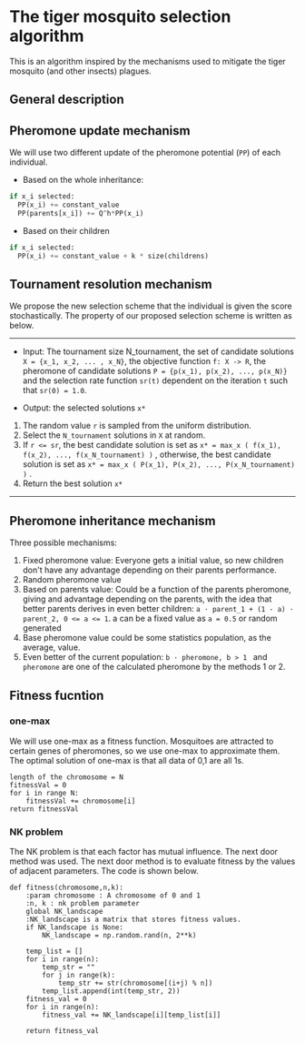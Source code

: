 # The tiger mosquito selection algorithm

This is an algorithm inspired by the mechanisms used to mitigate the tiger mosquito (and other insects) plagues.

## General description

## Pheromone update mechanism

We will use two different update of the pheromone potential (`PP`) of each individual.

* Based on the whole inheritance:

```python
if x_i selected:
  PP(x_i) += constant_value
  PP(parents[x_i]) += Q^h*PP(x_i)
```

* Based on their children

```python
if x_i selected:
  PP(x_i) += constant_value + k * size(childrens)
```


## Tournament resolution mechanism

We propose the new selection scheme that the individual is given the score stochastically.
The property of our proposed selection scheme is written as below.

---

* Input: The tournament size N_tournament, the set of candidate solutions `X = {x_1, x_2, ... , x_N}`, the objective function `f: X -> R`, the pheromone of candidate solutions `P = {p(x_1), p(x_2), ..., p(x_N)}` and the selection rate function `sr(t)` dependent on the iteration `t` such that `sr(0) = 1.0`.

* Output: the selected solutions `x*`

1.	The random value `r` is sampled from the uniform distribution.
2.	Select the `N_tournament` solutions in `X` at random.
3.	If `r <= sr`, the best candidate solution is set as `x* = max_x ( f(x_1), f(x_2), ..., f(x_N_tournament) )` ,
otherwise, the best candidate solution is set as `x* = max_x ( P(x_1), P(x_2), ..., P(x_N_tournament) )` .
4.	Return the best solution `x*`

---

## Pheromone inheritance mechanism
Three possible mechanisms:
1. Fixed pheromone value: Everyone gets a initial value, so new children don't have any advantage depending on their parents performance.
2. Random pheromone value
3. Based on parents value: Could be a function of the parents pheromone, giving and advantage depending on the parents, with the idea that better parents derives in even better children: `a · parent_1 + (1 - a) · parent_2, 0 <= a <= 1`. a can be a fixed value as `a = 0.5` or random generated
4. Base pheromone value could be some statistics  population, as the average, value.
5. Even better of the current population: `b · pheromone, b > 1 ` and `pheromone` are one of the calculated pheromone by the methods 1 or 2.


## Fitness fucntion
### one-max
We will use one-max as a fitness function. Mosquitoes are attracted to certain genes of pheromones, so we use one-max to approximate them. The optimal solution of one-max is that all data of 0,1 are all 1s.
```
length of the chromosome = N
fitnessVal = 0
for i in range N:
    fitnessVal += chromosome[i]
return fitnessVal
```

### NK problem

The NK problem is that each factor has mutual influence. The next door method was used. The next door method is to evaluate fitness by the values of adjacent parameters. The code is shown below.
``` python3
def fitness(chromosome,n,k):
    :param chromosome : A chromosome of 0 and 1
    :n, k : nk problem parameter
    global NK_landscape
    :NK_landscape is a matrix that stores fitness values.
    if NK_landscape is None:
        NK_landscape = np.random.rand(n, 2**k)

    temp_list = []
    for i in range(n):
        temp_str = ""
        for j in range(k):
            temp_str += str(chromosome[(i+j) % n])
        temp_list.append(int(temp_str, 2))
    fitness_val = 0
    for i in range(n):
        fitness_val += NK_landscape[i][temp_list[i]]

    return fitness_val
```
